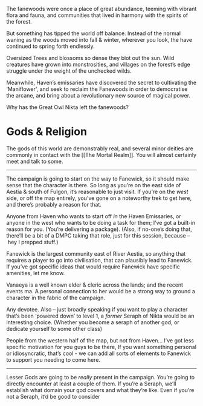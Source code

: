 The fanewoods were once a place of great abundance, teeming with vibrant flora and fauna, and communities that lived in harmony with the spirits of the forest.

But something has tipped the world off balance. Instead of the normal waning as the woods moved into fall & winter, wherever you look, the have continued to spring forth endlessly. 

Oversized Trees and blossoms so dense they blot out the sun. Wild creatures have grown into monstrosities, and villages on the forest’s edge struggle under the weight of the unchecked wilds. 

Meanwhile, Haven’s emissaries have discovered the secret to cultivating the ‘Maniflower', and seek to reclaim the Fanewoods in order to democratise the arcane, and bring about a revolutionary new source of magical power.

Why has the Great Owl Nikta left the fanewoods?

# Gods & Religion
The gods of this world are demonstrably real, and several minor deities are commonly in contact with the [[The Mortal Realm]]. You will almost certainly meet and talk to some.

***

The campaign is going to start on the way to Fanewick, so it should make sense that the character is there. So long as you’re on the east side of Aestia & south of Fulgon, it’s reasonable to just visit. If you’re on the *west* side, or off the map entirely, you’ve gone on a noteworthy trek to get here, and there’s probably a reason for that. 

Anyone from Haven who wants to start off *in* the Haven Emissaries, or anyone in the west who wants to be doing a task for them; I’ve got a built-in reason for you. (You’re delivering a package). (Also, if no-one’s doing that, there’ll be a bit of a DMPC taking that role, just for this session, because – hey I prepped stuff.)

Fanewick is the largest community east of River Aestia, so anything that requires a player to go into civilisation, that can plausibly lead to Fanewick. If you’ve got specific ideas that would require Fanewick have specific amenities, let me know. 

Vanaeya is a well known elder & cleric across the lands; and the recent events ma. A personal connection to her would be a strong way to ground a character in the fabric of the campaign.

Any devotee. Also – just broadly speaking if you want to play a character that’s been ‘powered down’ to level 1, a *former* Seraph of Nikta would be an interesting choice. (Whether you become a seraph of another god, or dedicate yourself to some other class) 

People from the western half of the map, but not from Haven… I’ve got less specific motivation for you guys to be there, If you want something personal or idiosyncratic, that’s cool - we can add all sorts of elements to Fanewick to support you needing to come here.

***

Lesser Gods are going to be *really* present in the campaign. You’re going to directly encounter at least a couple of them. If you’re a Seraph, we’ll establish what domain your god covers and what they’re like. Even if you’re not a Seraph, it’d be good to consider
